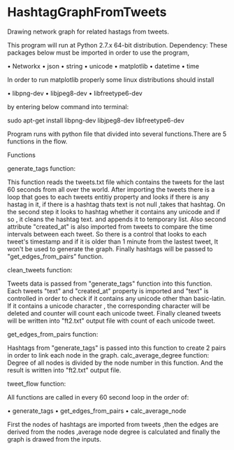 # HashtagGraphFromTweets
Drawing network graph for related hastags from tweets.

This program will run at Python 2.7.x 64-bit distribution. 
Dependency: These packages below must be imported in order to use the program,

•	Networkx
•	json
•	string 
•	unicode 
•	matplotlib 
•	datetime 
•	time

In order to run matplotlib properly some linux distributions should install 

•	libpng-dev
•	libjpeg8-dev
•	libfreetype6-dev 

by entering below command into terminal:

sudo apt-get install libpng-dev libjpeg8-dev libfreetype6-dev

Program runs with python file that divided into several functions.There are 5 functions in the flow. 

Functions

generate_tags function:

This function reads the tweets.txt file which contains the tweets for the last 60 seconds from all over the world.
After importing the tweets there is a loop that goes to each tweets entitiy property and looks if there is any hastag in it,
if there is a hashtag thats text is not null ,takes that hashtag. On the second step it looks to hashtag whether it contains
any unicode and if so , it cleans the hashtag text. and appends it to temporary list. Also second attribute "created_at" is
also imported from tweets to compare the time intervals between each tweet. So there is a control that looks to each tweet's
timestamp and if it is older than 1 minute from the lastest tweet, It won't be used to generate the graph. Finally hashtags
will be passed to "get_edges_from_pairs” function.

clean_tweets function:

Tweets data is passed from "generate_tags" function into this function. Each tweets "text" and "created_at" property is
imported and "text" is controlled in order to check if it contains any unicode other than basic-latin. If it contains a
unicode character , the corresponding character will be deleted and counter will count each unicode tweet. Finally cleaned
tweets will be written into "ft2.txt" output file with count of each unicode tweet.

get_edges_from_pairs function:

Hashtags from "generate_tags" is passed into this function to create 2 pairs in order to link each node in the graph.
calc_average_degree function:
Degree of all nodes is divided by the node number in this function. And the result is written into "ft2.txt" output file.

tweet_flow function:

All functions are called in every 60 second loop in the order of:

•	generate_tags 
•	get_edges_from_pairs 
•	calc_average_node

First the nodes of hashtags are imported from tweets ,then the edges are derived from the nodes ,average node degree is
calculated and finally the graph is drawed from the inputs.


